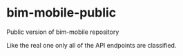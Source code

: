 # bim-mobile-public
Public version of bim-mobile repository

Like the real one only all of the API endpoints are classified.
